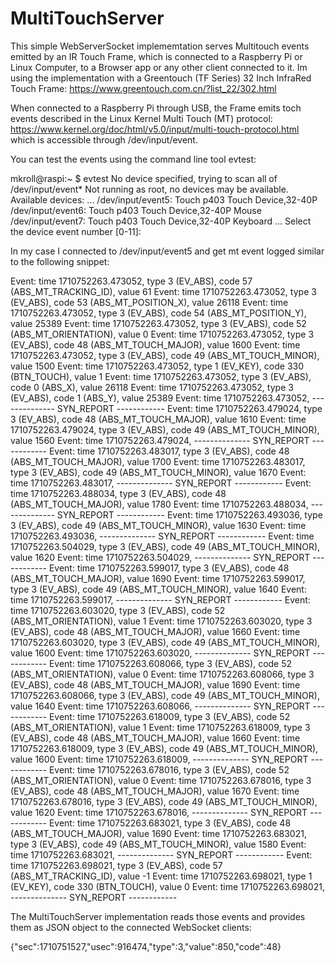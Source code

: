# MultiTouchServer

This simple WebServerSocket implememtation serves Multitouch events emitted by an IR Touch Frame, which is connected to a Raspberry Pi or Linux Computer, to a Browser app or any other client connected to it.
Im using the implementation with a Greentouch (TF Series) 32 Inch InfraRed Touch Frame: https://www.greentouch.com.cn/?list_22/302.html

When connected to a Raspberry Pi through USB, the Frame emits toch events described in the Linux Kernel Multi Touch (MT) protocol: https://www.kernel.org/doc/html/v5.0/input/multi-touch-protocol.html
which is accessible through /dev/input/event<x>.

You can test the events using the command line tool evtest:

mkroll@raspi:~ $ evtest
No device specified, trying to scan all of /dev/input/event*
Not running as root, no devices may be available.
Available devices:
...
/dev/input/event5:	Touch p403 Touch Device,32-40P
/dev/input/event6:	Touch p403 Touch Device,32-40P Mouse
/dev/input/event7:	Touch p403 Touch Device,32-40P Keyboard
...
Select the device event number [0-11]:

In my case I connected to /dev/input/event5 and get mt event logged similar to the following snippet:

Event: time 1710752263.473052, type 3 (EV_ABS), code 57 (ABS_MT_TRACKING_ID), value 61
Event: time 1710752263.473052, type 3 (EV_ABS), code 53 (ABS_MT_POSITION_X), value 26118
Event: time 1710752263.473052, type 3 (EV_ABS), code 54 (ABS_MT_POSITION_Y), value 25389
Event: time 1710752263.473052, type 3 (EV_ABS), code 52 (ABS_MT_ORIENTATION), value 0
Event: time 1710752263.473052, type 3 (EV_ABS), code 48 (ABS_MT_TOUCH_MAJOR), value 1600
Event: time 1710752263.473052, type 3 (EV_ABS), code 49 (ABS_MT_TOUCH_MINOR), value 1500
Event: time 1710752263.473052, type 1 (EV_KEY), code 330 (BTN_TOUCH), value 1
Event: time 1710752263.473052, type 3 (EV_ABS), code 0 (ABS_X), value 26118
Event: time 1710752263.473052, type 3 (EV_ABS), code 1 (ABS_Y), value 25389
Event: time 1710752263.473052, -------------- SYN_REPORT ------------
Event: time 1710752263.479024, type 3 (EV_ABS), code 48 (ABS_MT_TOUCH_MAJOR), value 1610
Event: time 1710752263.479024, type 3 (EV_ABS), code 49 (ABS_MT_TOUCH_MINOR), value 1560
Event: time 1710752263.479024, -------------- SYN_REPORT ------------
Event: time 1710752263.483017, type 3 (EV_ABS), code 48 (ABS_MT_TOUCH_MAJOR), value 1700
Event: time 1710752263.483017, type 3 (EV_ABS), code 49 (ABS_MT_TOUCH_MINOR), value 1670
Event: time 1710752263.483017, -------------- SYN_REPORT ------------
Event: time 1710752263.488034, type 3 (EV_ABS), code 48 (ABS_MT_TOUCH_MAJOR), value 1780
Event: time 1710752263.488034, -------------- SYN_REPORT ------------
Event: time 1710752263.493036, type 3 (EV_ABS), code 49 (ABS_MT_TOUCH_MINOR), value 1630
Event: time 1710752263.493036, -------------- SYN_REPORT ------------
Event: time 1710752263.504029, type 3 (EV_ABS), code 49 (ABS_MT_TOUCH_MINOR), value 1620
Event: time 1710752263.504029, -------------- SYN_REPORT ------------
Event: time 1710752263.599017, type 3 (EV_ABS), code 48 (ABS_MT_TOUCH_MAJOR), value 1690
Event: time 1710752263.599017, type 3 (EV_ABS), code 49 (ABS_MT_TOUCH_MINOR), value 1640
Event: time 1710752263.599017, -------------- SYN_REPORT ------------
Event: time 1710752263.603020, type 3 (EV_ABS), code 52 (ABS_MT_ORIENTATION), value 1
Event: time 1710752263.603020, type 3 (EV_ABS), code 48 (ABS_MT_TOUCH_MAJOR), value 1660
Event: time 1710752263.603020, type 3 (EV_ABS), code 49 (ABS_MT_TOUCH_MINOR), value 1600
Event: time 1710752263.603020, -------------- SYN_REPORT ------------
Event: time 1710752263.608066, type 3 (EV_ABS), code 52 (ABS_MT_ORIENTATION), value 0
Event: time 1710752263.608066, type 3 (EV_ABS), code 48 (ABS_MT_TOUCH_MAJOR), value 1690
Event: time 1710752263.608066, type 3 (EV_ABS), code 49 (ABS_MT_TOUCH_MINOR), value 1640
Event: time 1710752263.608066, -------------- SYN_REPORT ------------
Event: time 1710752263.618009, type 3 (EV_ABS), code 52 (ABS_MT_ORIENTATION), value 1
Event: time 1710752263.618009, type 3 (EV_ABS), code 48 (ABS_MT_TOUCH_MAJOR), value 1660
Event: time 1710752263.618009, type 3 (EV_ABS), code 49 (ABS_MT_TOUCH_MINOR), value 1600
Event: time 1710752263.618009, -------------- SYN_REPORT ------------
Event: time 1710752263.678016, type 3 (EV_ABS), code 52 (ABS_MT_ORIENTATION), value 0
Event: time 1710752263.678016, type 3 (EV_ABS), code 48 (ABS_MT_TOUCH_MAJOR), value 1670
Event: time 1710752263.678016, type 3 (EV_ABS), code 49 (ABS_MT_TOUCH_MINOR), value 1620
Event: time 1710752263.678016, -------------- SYN_REPORT ------------
Event: time 1710752263.683021, type 3 (EV_ABS), code 48 (ABS_MT_TOUCH_MAJOR), value 1690
Event: time 1710752263.683021, type 3 (EV_ABS), code 49 (ABS_MT_TOUCH_MINOR), value 1580
Event: time 1710752263.683021, -------------- SYN_REPORT ------------
Event: time 1710752263.698021, type 3 (EV_ABS), code 57 (ABS_MT_TRACKING_ID), value -1
Event: time 1710752263.698021, type 1 (EV_KEY), code 330 (BTN_TOUCH), value 0
Event: time 1710752263.698021, -------------- SYN_REPORT ------------

The MultiTouchServer implementation reads those events and provides them as JSON object to the connected WebSocket clients:

{"sec":1710751527,"usec":916474,"type":3,"value":850,"code":48}

